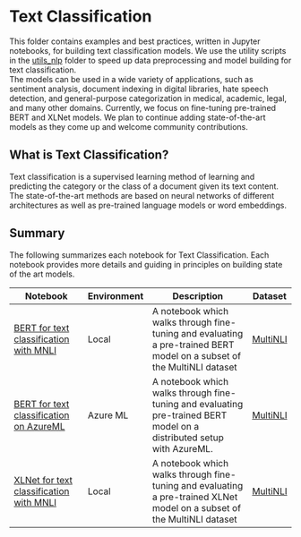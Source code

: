# Text Classification
This folder contains examples and best practices, written in Jupyter notebooks, for building text classification models. We use the
utility scripts in the [utils_nlp](../../utils_nlp) folder to speed up data preprocessing and model building for text classification.  
The models can be used in a wide variety of applications, such as
sentiment analysis, document indexing in digital libraries, hate speech detection, and general-purpose categorization in medical, academic, legal, and many other domains. 
Currently, we focus on fine-tuning pre-trained BERT and XLNet models. We plan to continue adding state-of-the-art models as they come up and welcome community
contributions.

## What is Text Classification?
Text classification is a supervised learning method of learning and predicting the category or the
class of a document given its text content. The state-of-the-art methods are based on neural
networks of different architectures as well as pre-trained language models or word embeddings.


## Summary

The following summarizes each notebook for Text Classification. Each notebook provides more details and guiding in principles on building state of the art models.

|Notebook|Environment|Description|Dataset|
|---|---|---|---|
|[BERT for text classification with MNLI](tc_mnli_bert.ipynb)|Local| A notebook which walks through fine-tuning and evaluating a pre-trained BERT model on a subset of the MultiNLI dataset|[MultiNLI](https://www.nyu.edu/projects/bowman/multinli/)|
|[BERT for text classification on AzureML](tc_bert_azureml.ipynb) |Azure ML|A notebook which walks through fine-tuning and evaluating pre-trained BERT model on a distributed setup with AzureML. |[MultiNLI](https://www.nyu.edu/projects/bowman/multinli/)|
|[XLNet for text classification with MNLI](tc_mnli_xlnet.ipynb)|Local| A notebook which walks through fine-tuning and evaluating a pre-trained XLNet model on a subset of the MultiNLI dataset|[MultiNLI](https://www.nyu.edu/projects/bowman/multinli/)|
